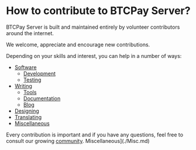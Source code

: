 # How to contribute to BTCPay Server?

BTCPay Server is built and maintained entirely by volunteer contributors around the internet.

We welcome, appreciate and encourage new contributions.

Depending on your skills and interest, you can help in a number of ways:

* [Software](./Dev.md)
  * [Development](./DevCode.md)
  * [Testing](./DevTest.md)
* [Writing](./Write.md)
  * [Tools](./WriteSoftware.md)
  * [Documentation](./WriteDocs.md)
  * [Blog](./WriteBlog.md)
* [Designing](./Design.md)
* [Translating](./Translate.md)
* [Miscellaneous](./Misc.md)

Every contribution is important and if you have any questions, feel free to consult our growing [community](../Community.md).
Miscellaneous](./Misc.md)
